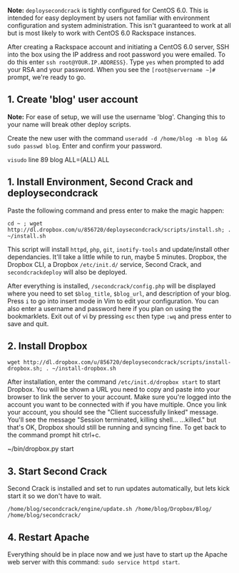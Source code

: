 **Note:** `deploysecondcrack` is tightly configured for CentOS 6.0. This is intended for easy deployment by users not familiar with environment configuration and system administration. This isn't guaranteed to work at all but is most likely to work with  CentOS 6.0 Rackspace instances. 

After creating a Rackspace account and initiating a CentOS 6.0 server, SSH into the box using the IP address and root password you were emailed. To do this enter `ssh root@YOUR.IP.ADDRESS}`. Type `yes` when prompted to add your RSA and your password. When you see the `[root@servername ~]#` prompt, we're ready to go.

## 1. Create 'blog' user account

**Note:** For ease of setup, we will use the username 'blog'. Changing this to your name will break other deploy scripts.

Create the new user with the command `useradd -d /home/blog -m blog && sudo passwd blog`. Enter and confirm your password.

`visudo` line 89 blog    ALL=(ALL)       ALL

## 1. Install Environment, Second Crack and deploysecondcrack

 Paste the following command and press enter to make the magic happen:

    cd ~ ; wget http://dl.dropbox.com/u/856720/deploysecondcrack/scripts/install.sh; . ~/install.sh
    
This script will install `httpd`, `php`, `git`, `inotify-tools` and update/install other dependancies. It'll take a little while to run, maybe 5 minutes. Dropbox, the Dropbox CLI, a Dropbox `/etc/init.d/` service, Second Crack, and `secondcrackdeploy` will also be deployed.

After everything is installed, `/secondcrack/config.php` will be displayed where you need to set `$blog_title`, `$blog_url`, and description of your blog. Press `i` to go into insert mode in Vim to edit your configuration. You can also enter a username and password here if you plan on using the bookmarklets. Exit out of vi by pressing `esc` then type `:wq` and press enter to save and quit.

## 2. Install Dropbox

    wget http://dl.dropbox.com/u/856720/deploysecondcrack/scripts/install-dropbox.sh; . ~/install-dropbox.sh


After installation, enter the command `/etc/init.d/dropbox start` to start Dropbox. You will be shown a URL you need to copy and paste into your browser to link the server to your account. Make sure you're logged into the account you want to be connected with if you have multiple. Once you link your account, you should see the "Client successfully linked" message. You'll see the message "Session terminated, killing shell... ...killed." but that's OK, Dropbox should still be running and syncing fine. To get back to the command prompt hit ctrl+c. 

~/bin/dropbox.py start


## 3. Start Second Crack

Second Crack is installed and set to run updates automatically, but lets kick start it so we don't have to wait.

    /home/blog/secondcrack/engine/update.sh /home/blog/Dropbox/Blog/ /home/blog/secondcrack/

## 4. Restart Apache

Everything should be in place now and we just have to start up the Apache web server with this command: `sudo service httpd start`.
